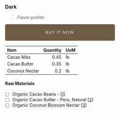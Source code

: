 ### Dark 
> Flavor profile: 

[![Buy Now](/assets/images/buy-now.png "Buy Now")](https://shop.osocra.com/products/22022809)

| Item | Quantity | UoM  |
| :---     | ---:    | :--- |
| Cacao Nibs  | 0.45    | lb    |
| Cacao Butter   | 0.35    | lb    |
| Coconut Nectar   | 0.2      | lb      |

#### Raw Materials
- [ ] Organic Cacao Beans -   [[1](/vendors)]
- [ ] Organic Cacao Butter - Peru, Natural [[2](/vendors)]
- [ ] Organic Coconut Blossom Nectar [[3](/vendors)]

